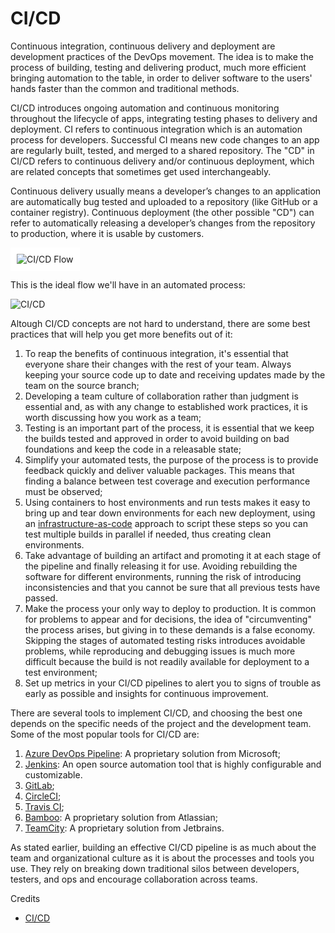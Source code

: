 # CI/CD

Continuous integration, continuous delivery and deployment are development practices of the DevOps movement. The idea is to make the process of building, testing and delivering product, much more efficient bringing automation to the table, in order to deliver software to the users' hands faster than the common and traditional methods.

CI/CD introduces ongoing automation and continuous monitoring throughout the lifecycle of apps, integrating testing phases to delivery and deployment. CI refers to continuous integration which is an automation process for developers. Successful CI means new code changes to an app are regularly built, tested, and merged to a shared repository. The "CD" in CI/CD refers to continuous delivery and/or continuous deployment, which are related concepts that sometimes get used interchangeably.

Continuous delivery usually means a developer’s changes to an application are automatically bug tested and uploaded to a repository (like GitHub or a container registry). Continuous deployment (the other possible "CD") can refer to automatically releasing a developer’s changes from the repository to production, where it is usable by customers.

<img src="/img/docs/ci-cd-flow-desktop.png" alt="CI/CD Flow" style="background: white;padding: 10px;"/>

This is the ideal flow we'll have in an automated process:

![CI/CD](/img/docs/CI-CD.png)

Altough CI/CD concepts are not hard to understand, there are some best practices that will help you get more benefits out of it:

1. To reap the benefits of continuous integration, it's essential that everyone share their changes with the rest of your team. Always keeping your source code up to date and receiving updates made by the team on the source branch;
2. Developing a team culture of collaboration rather than judgment is essential and, as with any change to established work practices, it is worth discussing how you work as a team;
3. Testing is an important part of the process, it is essential that we keep the builds tested and approved in order to avoid building on bad foundations and keep the code in a releasable state;
4. Simplify your automated tests, the purpose of the process is to provide feedback quickly and deliver valuable packages. This means that finding a balance between test coverage and execution performance must be observed;
5. Using containers to host environments and run tests makes it easy to bring up and tear down environments for each new deployment, using an [infrastructure-as-code](https://www.redhat.com/en/topics/automation/what-is-infrastructure-as-code-iac) approach to script these steps so you can test multiple builds in parallel if needed, thus creating clean environments.
6. Take advantage of building an artifact and promoting it at each stage of the pipeline and finally releasing it for use. Avoiding rebuilding the software for different environments, running the risk of introducing inconsistencies and that you cannot be sure that all previous tests have passed.
7. Make the process your only way to deploy to production. It is common for problems to appear and for decisions, the idea of "circumventing" the process arises, but giving in to these demands is a false economy. Skipping the stages of automated testing risks introduces avoidable problems, while reproducing and debugging issues is much more difficult because the build is not readily available for deployment to a test environment;
8. Set up metrics in your CI/CD pipelines to alert you to signs of trouble as early as possible and insights for continuous improvement.

There are several tools to implement CI/CD, and choosing the best one depends on the specific needs of the project and the development team. Some of the most popular tools for CI/CD are:

1. [Azure DevOps Pipeline](https://azure.microsoft.com/pt-br/products/devops/pipelines): A proprietary solution from Microsoft;
2. [Jenkins](https://www.jenkins.io): An open source automation tool that is highly configurable and customizable.
3. [GitLab](https://about.gitlab.com);
4. [CircleCI](https://circleci.com);
5. [Travis CI](https://www.travis-ci.com);
6. [Bamboo](https://www.atlassian.com/br/software/bamboo): A proprietary solution from Atlassian;
7. [TeamCity](https://www.jetbrains.com/teamcity/): A proprietary solution from Jetbrains.

As stated earlier, building an effective CI/CD pipeline is as much about the team and organizational culture as it is about the processes and tools you use. They rely on breaking down traditional silos between developers, testers, and ops and encourage collaboration across teams.

Credits

- [CI/CD](https://www.redhat.com/en/topics/devops/what-is-ci-cd)
